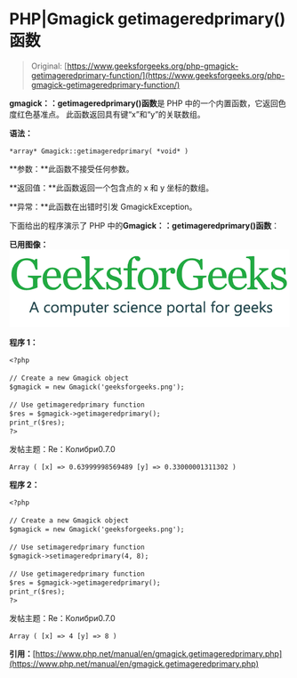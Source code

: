 # PHP|Gmagick getimageredprimary()函数

> Original: [https://www.geeksforgeeks.org/php-gmagick-getimageredprimary-function/](https://www.geeksforgeeks.org/php-gmagick-getimageredprimary-function/)

**gmagick：：getimageredprimary()函数**是 PHP 中的一个内置函数，它返回色度红色基准点。 此函数返回具有键“x”和“y”的关联数组。

**语法：**

```
*array* Gmagick::getimageredprimary( *void* )
```

**参数：**此函数不接受任何参数。

**返回值：**此函数返回一个包含点的 x 和 y 坐标的数组。

**异常：**此函数在出错时引发 GmagickException。

下面给出的程序演示了 PHP 中的**Gmagick：：getimageredprimary()函数**：

**已用图像：**
![](img/07c99ec29e7a50fc3ea91a9d4a8d2f31.png)

**程序 1：**

```
<?php

// Create a new Gmagick object
$gmagick = new Gmagick('geeksforgeeks.png');

// Use getimageredprimary function 
$res = $gmagick->getimageredprimary(); 
print_r($res); 
?>
```

发帖主题：Re：Колибри0.7.0

```
Array ( [x] => 0.63999998569489 [y] => 0.33000001311302 )
```

**程序 2：**

```
<?php

// Create a new Gmagick object
$gmagick = new Gmagick('geeksforgeeks.png');

// Use setimageredprimary function
$gmagick->setimageredprimary(4, 8);

// Use getimageredprimary function 
$res = $gmagick->getimageredprimary(); 
print_r($res); 
?> 
```

发帖主题：Re：Колибри0.7.0

```
Array ( [x] => 4 [y] => 8 )
```

**引用：**[https://www.php.net/manual/en/gmagick.getimageredprimary.php](https://www.php.net/manual/en/gmagick.getimageredprimary.php)